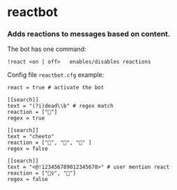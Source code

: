 # reactbot
### Adds reactions to messages based on content.

The bot has one command:

    !react <on | off>   enables/disables reactions


Config file `reactbot.cfg` example:

    react = true # activate the bot

    [[search]]
    text = "(?i)dead\\b" # regex match
    reaction = ["👻"]
    regex = true

    [[search]]
    text = "cheeto"
    reaction = ["🦧", "🧀", "🍠" ]
    regex = false

    [[search]]
    text = "<@!123456789012345678>" # user mention react
    reaction = ["🧜‍♀️", "🛵"]
    regex = false
